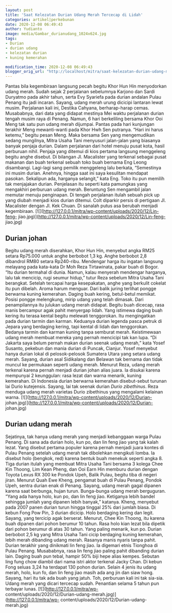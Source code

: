 ```yaml
---
layout: post
title: 'Saat Kelezatan Durian Udang Merah Tercecap di Lidah'
categories: artikel|perkebunan
date: 2020-12-08 06:49:43
author: Yudianto
image: media/Gambar_durianudang_1024x624.jpg
tags:
- Durian
- durian udang
- kelezatan durian
- kuning kemerahan

modification_time: 2020-12-08 06:49:43
blogger_orig_url: "http://localhost/mitra/saat-kelezatan-durian-udang-merah.html"
---
```


Pantas bila kegembiraan langsung pecah begitu Khor Hun Hin menyodorkan udang
merah. Sudah sejak 2 perjalanan sebelumnya Karjono dan Sardi Duryatmo pada
akhir tahun, serta Evy Syariefa pada durian andalan Pulau Penang itu jadi
incaran. Sayang, udang merah urung dicicipi lantaran lewat musim. Perjalanan
kali ini, Destika Cahyana, berharap-harap cemas. Musababnya, dari data yang
didapat mestinya Mei waktu perjalanan durian tengah musim raya di Penang.
Namun, 6 hari berkeliling bersama Khor Ooi Meng tak satu pun udang merah
dijumpai. Pantas pada hari kunjungan terakhir Meng mewanti-wanti pada Khor Hwh
Sen putranya. “Hari ini harus ketemu,” begitu pesan Meng. Maka bersama Sen
yang mengemudikan sedang mungilnya, Mitra Usaha Tani menyusuri jalan-jalan
yang biasanya banyak penjaja durian. Dalam perjalanan dari hotel menuju pusat
kota, hasil perburuan nihil. Penjaja yang ditemui di kios pertama langsung
menggeleng begitu anghe disebut. Di bilangan Jl. Macalister yang terkenal
sebagai pusat makanan dan buah terkenal sebuah toko buah bernama Eng Leong
disambangi. Lagi-lagi sang pemilik menggeleng lalu berkata, “Semestinya ini
musim durian. Anehnya, hingga saat ini saya kesulitan mendapat pasokan.
Sekalipun ada, harganya selangit,” kata Eng. Toko itu pun memilih tak
menjajakan durian. Penjelasan itu seperti kata pamungkas yang mengakhiri
perburuan udang merah. Beruntung Sen mengambil jalan memutar menuju
penginapan. Di tengah perjalanan itulah sebuah pick up yang diubah menjadi
kios durian ditemui. Colt diparkir persis di pertigaan Jl. Macalister dengan
Jl. Kek Chuan. Di sanalah putus asa berubah menjadi kegembiraan.
[![](http://127.0.0.1/mitra/wp-content/uploads/2020/12/Lin-feng-
jiao.jpg)](http://127.0.0.1/mitra/wp-content/uploads/2020/12/Lin-feng-
jiao.jpg)

## Durian johan

Begitu udang merah diserahkan, Khor Hun Hin, menyebut angka RM25 setara
Rp75.000 untuk anghe berbobot 1,3 kg. Anghe berbobot 2,8 dibandrol RM80 setara
Rp240-ribu. Mendengar harga itu ingatan langsung melayang pada kata-kata Dr
Moh Reza Tirtawinata, pakar buah di Bogor. “Itu durian termahal di dunia.
Namun, kalau menyerah mendengar harganya, lalu tak mencicip, rugi seumur
hidup,” tutur Reza sebelum Mitra Usaha Tani berangkat. Setelah tercapai harga
kesepakatan, anghe yang berkulit cokelat itu pun dibelah. Aroma harum menguar.
Dari balik juring terlihat pongge berwarna kuning kemerahan. Daging buah
kering, betul-betul memikat. Posisi pongge melengkung, mirip udang yang telah
dimasak. Dari penampilannya itu julukan udang merah didapat. Begitu buah
dicecap, rasa manis bercampur agak pahit menyergap lidah. Yang istimewa daging
buah kering itu terasa kental begitu melewati tenggorokan. Itu mengingatkan
pada durian tarmin dan karman. Keduanya durian legenda pasca petruk di Jepara
yang berdaging kering, tapi kental di lidah dan tenggorokan. Bedanya tarmin
dan karman kuning tanpa semburat merah. Keistimewaan udang merah membuat
mereka yang pernah mencicipi tak kan lupa. “Di Jakarta saya belum pernah makan
durian seenak udang merah,” kata Yosef Susanto, pekebun dan mania durian di
Puncak, Cianjur. Yosef menyebut hanya durian lokal di pelosok-pelosok Sumatera
Utara yang setara udang merah. Sayang, durian asal Sidikalang dan Belawan tak
bernama dan tidak muncul ke permukaan seperti udang merah. Menurut Reza, udang
merah terkenal karena pernah menjadi durian johan alias juara. Ia disukai
karena mempunyai 2 keunggulan: rasa lezat dan warna menarik, kuning kemerahan.
Di Indonesia durian berwarna kemerahan disebut-sebut turunan lai Durio
kutejensis. Sayang, lai tak seenak durian _Durio zibethinus_. Reza menduga
udang merah varietas Durio zibethinus yang mengalami kelainan warna.
[![](http://127.0.0.1/mitra/wp-content/uploads/2020/12/Durian-
johan.jpg)](http://127.0.0.1/mitra/wp-content/uploads/2020/12/Durian-
johan.jpg)

## Durian udang merah

Sejatinya, tak hanya udang merah yang menjadi kebanggaan warga Pulau Penang.
Di sana ada durian holo, kun po, dan lin feng jiao yang tak kalah lezat. Yang
disebut pertama populer karena pernah menjadi juara kontes di Pulau Penang
setelah udang merah tak dibolehkan mengikuti lomba. Ia disebut holo (bengkok,
red) karena bentuk buah menekuk seperti angka 8. Tiga durian itulah yang
membuat Mitra Usaha Tani bersama 3 kolega Chee Kin Thoong, Lim Kean Pheng, dan
Ooi Earn Hin memburu durian dengan Toyota Lexus RX 300 ke Pondok Upeh, Balik
Pulau, begitu tiba di negeri jiran. Menurut Quah Ewe Kheng, pengamat buah di
Pulau Penang, Pondok Upeh, sentra durian enak di Penang. Sayang, udang merah
gagal dipanen karena saat berbunga, hujan turun. Bunga-bunga udang merah
berguguran. “Yang ada hanya holo, kun po, dan lin feng jiao. Ketiganya lebih
bandel sehingga jumlah yang dipanen lebih banyak,” katanya. Kheng, menyebut
pada 2007 panen durian turun hingga tinggal 25% dari jumlah biasa. Di kebun
Fong Pow Pin, 3 durian dicicip. Holo berdaging kering dan legit. Sayang, yang
tercicip agak berserat. Menurut, Chee Kin Thoong, itu karena buah dipanen dari
pohon berumur 10 tahun. Rasa holo kian lezat bila dipetik dari pohon berumur
di atas 30 tahun. Yang paling menarik, kun po. Durian berbobot 2,5 kg yang
Mitra Usaha Tani cicip berdaging kuning kemerahan, lebih merah dibanding udang
merah. Rasanya manis nyaris tanpa pahit. Durian terakhir yang dinikmati lin
feng jiao. Ia digemari etnis Tionghoa di Pulau Penang. Musababnya, rasa lin
feng jiao paling pahit dibanding durian lain. Daging buah pun tebal, hampir
50% biji hepe alias kempes. Sebutan ling fung chow diambil dari nama istri
aktor terkenal Jacky Chan. Di kebun Fong seluas 3,24 ha terdapat 130 pohon
durian. Selain 4 jenis itu udang merah, holo, kun fo, dan lin feng jiao masih
ada ang jin dan siaw hong. Sayang, hari itu tak ada buah yang jatuh. Toh,
perburuan kali ini tak sia-sia. Udang merah yang dicari tercecap sudah.
Penantian selama 5 tahun pun terbayar lunas. [![](http://127.0.0.1/mitra/wp-
content/uploads/2020/12/Durian-udang-merah.jpg)](http://127.0.0.1/mitra/wp-
content/uploads/2020/12/Durian-udang-merah.jpg)


